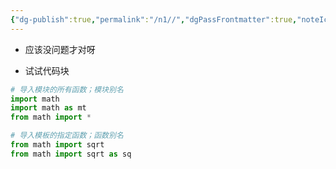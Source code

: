 ```yaml
---
{"dg-publish":true,"permalink":"/n1//","dgPassFrontmatter":true,"noteIcon":""}
---
```


- 应该没问题才对呀

- 试试代码块

```python
# 导入模块的所有函数；模块别名
import math
import math as mt
from math import *

# 导入模板的指定函数；函数别名
from math import sqrt
from math import sqrt as sq
```